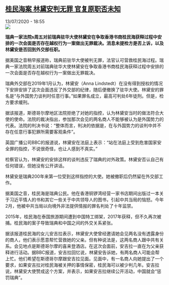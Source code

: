 <!--1594662963000-->
[桂民海案 林黛安判无罪 官复原职否未知](http://www.rfi.fr//cn/%E4%B8%AD%E5%9B%BD/20200713-%E6%A1%82%E6%B0%91%E6%B5%B7%E6%A1%88-%E6%9E%97%E9%BB%9B%E5%AE%89%E5%88%A4%E6%97%A0%E7%BD%AA-%E5%AE%98%E5%A4%8D%E5%8E%9F%E8%81%8C%E5%90%A6%E6%9C%AA%E7%9F%A5)
------

<div>13/07/2020 - 18:55</div><img src="https://s.rfi.fr/media/display/8ea57d00-c529-11ea-8337-005056bf87d6/w:310/p:16x9/ld-1.jpg"><p><strong>瑞典一家法院s周五对前瑞典驻华大使林黛安在争取香港书商桂民海获释过程中安排的一次会面是否存在越权行为一案做出无罪裁决。消息未提检方是否上诉，以及林黛安是否回到外交部任职。</strong></p><div class="t-content__body u-clearfix"><div class="m-interstitial"></div><p>据美国之音稍早报道称，瑞典前驻华大使被判无罪，法官认可营救桂民海过程。瑞典一家法院周五对前瑞典驻华大使林黛安在争取香港书商桂民海获释过程中安排的一次会面是否存在越权行为一案做出无罪裁决。</p><p>瑞典外交部在2019年1月认为，林黛安（Anna Lindstedt）在没有得到授权的情况下安排安排了这次会面违反了外交部的纪律，随后便撤换了驻华大使。林黛安的罪名是“与外国势力谈判时任意行事。”如果罪名成立，最高可判处6年徒刑。但是，检方要求缓刑。</p><p>据该报道，斯德哥尔摩地区法院拒绝了对她的指控，认为林黛安当时的做法符合大使的使命。法院的裁决指出，参加那次会见的两名商人不能够被认为是外国势力的代表。法院的判决书说：“整体而言，判决的依据是，在与外国势力的谈判中并不存在任意行事犯罪所需要客观条件”。</p><p>英国广播公司BBC的报道说，林黛安在法庭上表示：“站在法庭上受到危害国家安全罪的指控，不说很奇怪，也让人感到不真实。”</p><p>检察官认为，林黛安的安排这样的谈判违反了瑞典的对外政策。林黛安否认自己有任何错误，但她没有公开讲话。</p><p>林黛安是瑞典200年来第一位受到这样指控的大使。她被撤职后仍然留在外交部工作。</p><p>据美国之音，桂民海是瑞典公民。他在香港铜锣湾经营一家书店期间出版过一本关于习近平情人的书和其它一些关于中共领导人的图书，引起中共当局的恼怒。今年2月，他被中共当局以向境外非法提供情报的罪名判处了十年监禁。</p><p>2015年，桂民海在泰国旅游期间遭到中国特工绑架，2017年获释，但不久再次被捕。桂民海的案子导致瑞典和中国之间的外交关系紧张。</p><p>据该报道桂民海的女儿安吉拉表示，林黛安大使曾经邀请她会见两名没有透露身份的商人，他们表示愿意帮忙营救她的父亲。但有种说法是，这两名商人跟中共有关系。会见地点是斯德哥尔摩的喜来登酒店。在这次会面前，安吉拉一直在为父亲获释进行活动。据BBC报道，安吉拉回忆说，林黛安告诉她，有两名商人可能会帮上忙。他们希望在斯德哥尔摩跟安吉拉见面。见面中，有一名商人向她提出了一个要求，如果安吉拉对桂民海被关押的事情保密，桂民海可以被少判几年。安吉拉说，林黛安大使赞成这个方案，并表示，如果安吉拉继续公开活动，中国就会“惩罚瑞典”。</p><div class="o-self-promo o-self-promo--nl o-self-promo--hidden" data-selfpromo-newsletter></div><div class="o-self-promo o-self-promo--app o-self-promo--hidden" data-selfpromo-app></div></div>
